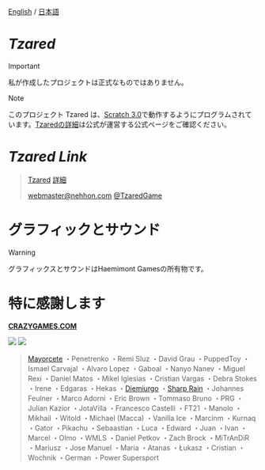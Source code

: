[English](https://github.com/kenuun/Tzared/blob/app/README/en-us.md) / [日本語](https://github.com/kenuun/Tzared/blob/app/README/ja-jp.md)

# ***Tzared***
> [!IMPORTANT]
> 私が作成したプロジェクトは正式なものではありません。

> [!NOTE]
> このプロジェクト Tzared は、[Scratch 3.0](https://scratch.mit.edu/)で動作するようにプログラムされています。[Tzaredの詳細](https://tza.red/#About)は公式が運営する公式ページをご確認ください。

# ***Tzared Link***
> [Tzared](https://tza.red/)
> [詳細](https://tza.red/#About)
> 
> webmaster@nehhon.com
> [@TzaredGame](https://twitter.com/TzaredGame)

# グラフィックとサウンド
> [!WARNING]
> グラフィックスとサウンドはHaemimont Gamesの所有物です。


# 特に感謝します

**[CRAZYGAMES.COM](https://www.crazygames.com/c/io)**

![](https://tza.red/nehhon/cloudflare.svg)
![](https://tza.red/nehhon/fini.png)

>[Mayorcete](https://www.youtube.com/MayorceteGamingTV)
・Penetrenko
・Remi Sluz
・David Grau
・PuppedToy
・Ismael Carvajal
・Alvaro Lopez
・Gaboal
・Nanyo Nanev
・Miguel Rexi
・Daniel Matos
・Mikel Iglesias
・Cristian Vargas
・Debra Stokes
・Irene
・Edgaras
・Hekas
・[Diemiurgo](https://soundcloud.com/diemiurgo)
・[Sharp Rain](https://www.youtube.com/user/rainheart666787)
・Johannes Feulner
・Marco Adorni
・Eric Brown
・Tommaso Bruno
・PRG
・Julian Kazior
・JotaVilla
・Francesco Castelli
・FT21
・Manolo
・Mikhail
・Witold
・Michael (Macca)
・Vanilla Ice
・Marcinm
・Kurnaq
・Gator
・Pikachu
・Sebaastian
・Luca
・Edward
・Juan
・Ivan
・Marcel
・Olmo
・WMLS
・Daniel Petkov
・Zach Brock
・MiTrAnDiR
・Mariusz
・Jose Manuel
・Maria
・Atanas
・Łukasz
・Cristian
・Wochnik
・German
・Power Supersport
